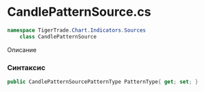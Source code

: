 
# CandlePatternSource.cs
```csharp
namespace TigerTrade.Chart.Indicators.Sources  
    class CandlePatternSource
```

Описание

### Синтаксис
```csharp
public CandlePatternSourcePatternType PatternType{ get; set; }
```
